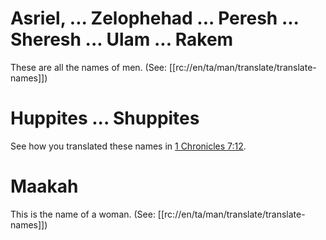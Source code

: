 # Asriel, ... Zelophehad ... Peresh ... Sheresh ... Ulam ... Rakem

These are all the names of men. (See: [[rc://en/ta/man/translate/translate-names]])

# Huppites ... Shuppites

See how you translated these names in [1 Chronicles 7:12](./11.md).

# Maakah

This is the name of a woman. (See: [[rc://en/ta/man/translate/translate-names]])

